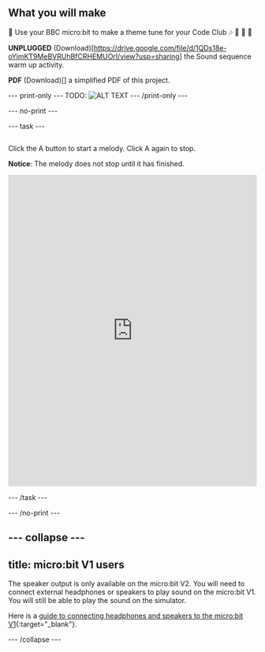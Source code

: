 ## What you will make

🎼 Use your BBC micro:bit to make a theme tune for your Code Club 🎶 🥁 🎸 🎹

**UNPLUGGED** (Download)[https://drive.google.com/file/d/1QDs18e-oYimKT9MeBVRUhBfCRHEMUOrI/view?usp=sharing] the Sound sequence warm up activity.

**PDF** (Download)[] a simplified PDF of this project.

--- print-only ---
TODO:
![ALT TEXT](images/IMAGE.png)
--- /print-only ---

--- no-print ---

--- task ---
<div style="display: flex; flex-wrap: wrap">
<div style="flex-basis: 175px; flex-grow: 1">  

Click the A button to start a melody.
Click A again to stop. 

**Notice**: The melody does not stop until it has finished.

<div style="position:relative;height:0;padding-bottom:125%;overflow:hidden;"><iframe style="position:absolute;top:0;left:0;width:100%;height:100%;" src="https://makecode.microbit.org/---run?id=S95780-80011-49234-87416" allowfullscreen="allowfullscreen" sandbox="allow-popups allow-forms allow-scripts allow-same-origin" frameborder="0"></iframe></div>

</div>
</div>

--- /task ---

--- /no-print ---

--- collapse ---
---
title: micro:bit V1 users
---

The speaker output is only available on the micro:bit V2. You will need to connect external headphones or speakers to play sound on the micro:bit V1. You will still be able to play the sound on the simulator.

Here is a [guide to connecting headphones and speakers to the micro:bit V1](https://makecode.microbit.org/projects/hack-your-headphones/make){:target="_blank"}.

--- /collapse ---
